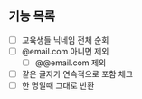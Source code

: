## 기능 목록
- [ ] 교육생들 닉네임 전체 순회
- [ ] @email.com 아니면 제외
  - [ ] @@email.com 제외
- [ ] 같은 글자가 연속적으로 포함 체크
- [ ] 한 명일때 그대로 반환
